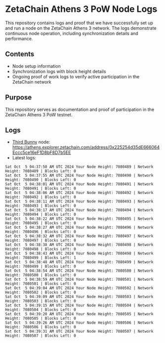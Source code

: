 # ZetaChain Athens 3 PoW Node Logs
This repository contains logs and proof that we have successfully set up and run a node on the ZetaChain Athens 3 network. The logs demonstrate continuous node operation, including synchronization details and performance.

## Contents
- Node setup information
- Synchronization logs with block height details
- Ongoing proof of work logs to verify active participation in the ZetaChain network

## Purpose
This repository serves as documentation and proof of participation in the ZetaChain Athens 3 PoW testnet.

## Logs

- [Third Bunny](https://thirdbunny.xyz/) node: https://athens.explorer.zetachain.com/address/0x225254d35dE666064Eccc5ce16eF1D8bF8D7b5EE
- Latest logs:
```
Sat Oct  5 04:37:50 AM UTC 2024 Your Node Height: 7080489 | Network Height: 7080489 | Blocks Left: 0
Sat Oct  5 04:37:55 AM UTC 2024 Your Node Height: 7080490 | Network Height: 7080490 | Blocks Left: 0
Sat Oct  5 04:38:01 AM UTC 2024 Your Node Height: 7080491 | Network Height: 7080491 | Blocks Left: 0
Sat Oct  5 04:38:06 AM UTC 2024 Your Node Height: 7080492 | Network Height: 7080492 | Blocks Left: 0
Sat Oct  5 04:38:11 AM UTC 2024 Your Node Height: 7080493 | Network Height: 7080493 | Blocks Left: 0
Sat Oct  5 04:38:17 AM UTC 2024 Your Node Height: 7080494 | Network Height: 7080494 | Blocks Left: 0
Sat Oct  5 04:38:22 AM UTC 2024 Your Node Height: 7080495 | Network Height: 7080495 | Blocks Left: 0
Sat Oct  5 04:38:27 AM UTC 2024 Your Node Height: 7080496 | Network Height: 7080496 | Blocks Left: 0
Sat Oct  5 04:38:32 AM UTC 2024 Your Node Height: 7080497 | Network Height: 7080497 | Blocks Left: 0
Sat Oct  5 04:38:38 AM UTC 2024 Your Node Height: 7080498 | Network Height: 7080498 | Blocks Left: 0
Sat Oct  5 04:38:43 AM UTC 2024 Your Node Height: 7080498 | Network Height: 7080499 | Blocks Left: 1
Sat Oct  5 04:38:48 AM UTC 2024 Your Node Height: 7080499 | Network Height: 7080499 | Blocks Left: 0
Sat Oct  5 04:38:54 AM UTC 2024 Your Node Height: 7080500 | Network Height: 7080500 | Blocks Left: 0
Sat Oct  5 04:38:59 AM UTC 2024 Your Node Height: 7080501 | Network Height: 7080501 | Blocks Left: 0
Sat Oct  5 04:39:04 AM UTC 2024 Your Node Height: 7080502 | Network Height: 7080502 | Blocks Left: 0
Sat Oct  5 04:39:09 AM UTC 2024 Your Node Height: 7080503 | Network Height: 7080503 | Blocks Left: 0
Sat Oct  5 04:39:15 AM UTC 2024 Your Node Height: 7080504 | Network Height: 7080504 | Blocks Left: 0
Sat Oct  5 04:39:20 AM UTC 2024 Your Node Height: 7080505 | Network Height: 7080505 | Blocks Left: 0
Sat Oct  5 04:39:26 AM UTC 2024 Your Node Height: 7080506 | Network Height: 7080506 | Blocks Left: 0
Sat Oct  5 04:39:31 AM UTC 2024 Your Node Height: 7080507 | Network Height: 7080507 | Blocks Left: 0
```
